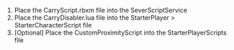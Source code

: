 1. Place the CarryScript.rbxm file into the SeverScriptService
2. Place the CarryDisabler.lua file into the StarterPlayer > StarterCharacterScript file
3. [Optional] Place the CustomProximityScript into the StarterPlayerScripts file
